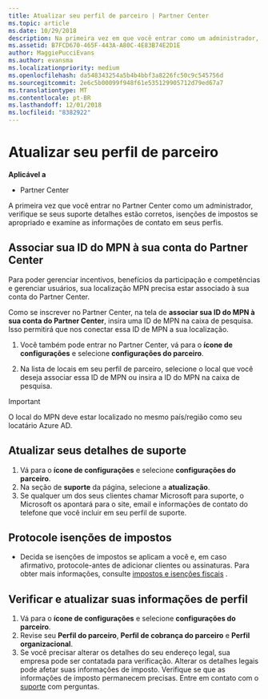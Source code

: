 ```yaml
---
title: Atualizar seu perfil de parceiro | Partner Center
ms.topic: article
ms.date: 10/29/2018
description: Na primeira vez em que você entrar como um administrador, verifique se seus detalhes de suporte estão corretos, arquive isenções de impostos se apropriado e examine as informações de contato em seus perfis.
ms.assetid: B7FCD670-465F-443A-A80C-4E83B74E2D1E
author: MaggiePucciEvans
ms.author: evansma
ms.localizationpriority: medium
ms.openlocfilehash: da548343254a5b4b4bbf3a8226fc50c9c545756d
ms.sourcegitcommit: 2e6c5b00099f948f61e535129905712d79ed67a7
ms.translationtype: MT
ms.contentlocale: pt-BR
ms.lasthandoff: 12/01/2018
ms.locfileid: "8382922"
---
```

# <a name="update-your-partner-profile"></a>Atualizar seu perfil de parceiro

**Aplicável a**

- Partner Center

A primeira vez que você entrar no Partner Center como um administrador, verifique se seus suporte detalhes estão corretos, isenções de impostos se apropriado e examine as informações de contato em seus perfis.

## <a name="associate-your-mpn-id-to-your-partner-center-account"></a>Associar sua ID do MPN à sua conta do Partner Center

Para poder gerenciar incentivos, benefícios da participação e competências e gerenciar usuários, sua localização MPN precisa estar associado à sua conta do Partner Center.

Como se inscrever no Partner Center, na tela de **associar sua ID do MPN à sua conta do Partner Center**, insira uma ID de MPN na caixa de pesquisa. Isso permitirá que nos conectar essa ID de MPN a sua localização.

1. Você também pode entrar no Partner Center, vá para o **ícone de configurações** e selecione **configurações do parceiro**.

2. Na lista de locais em seu perfil de parceiro, selecione o local que você deseja associar essa ID de MPN ou insira a ID do MPN na caixa de pesquisa.

>[!IMPORTANT]
>O local do MPN deve estar localizado no mesmo país/região como seu locatário Azure AD.

## <a name="update-your-support-details"></a>Atualizar seus detalhes de suporte

1. Vá para o **ícone de configurações** e selecione **configurações do parceiro**.
2. Na seção de **suporte** da página, selecione a **atualização**.
3. Se qualquer um dos seus clientes chamar Microsoft para suporte, o Microsoft os apontará para o site, email e informações de contato do telefone que você incluir em seu perfil de suporte.

## <a name="file-tax-exemptions"></a>Protocole isenções de impostos

- Decida se isenções de impostos se aplicam a você e, em caso afirmativo, protocole-antes de adicionar clientes ou assinaturas. Para obter mais informações, consulte [impostos e isenções fiscais](tax-and-tax-exemptions.md) .

## <a name="verify-and-update-your-profile-information"></a>Verificar e atualizar suas informações de perfil

1. Vá para o **ícone de configurações** e selecione **configurações do parceiro**.
1. Revise seu **Perfil do parceiro**, **Perfil de cobrança do parceiro** e **Perfil organizacional**.
1. Se você precisar alterar os detalhes do seu endereço legal, sua empresa pode ser contatada para verificação. Alterar os detalhes legais pode afetar suas informações de imposto. Verifique se que as informações de imposto permanecem precisas. Entre em contato com o [suporte](https://partner.microsoft.com/support/contact-support) com perguntas.